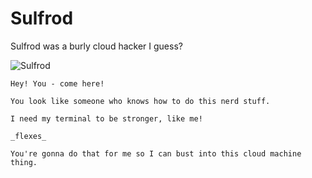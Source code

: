 # Sulfrod

Sulfrod was a burly cloud hacker I guess?

![Sulfrod](/img/cloudring/sulfrod.png)

```
Hey! You - come here!

You look like someone who knows how to do this nerd stuff.

I need my terminal to be stronger, like me!

_flexes_

You're gonna do that for me so I can bust into this cloud machine thing.
```